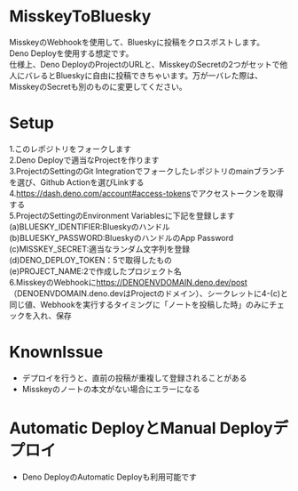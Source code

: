 # MisskeyToBluesky
MisskeyのWebhookを使用して、Blueskyに投稿をクロスポストします。<br>
Deno Deployを使用する想定です。<br>
仕様上、Deno DeployのProjectのURLと、MisskeyのSecretの2つがセットで他人にバレるとBlueskyに自由に投稿できちゃいます。万が一バレた際は、MisskeyのSecretも別のものに変更してください。<br>

# Setup
1.このレポジトリをフォークします<br>
2.Deno Deployで適当なProjectを作ります<br>
3.ProjectのSettingのGit Integrationでフォークしたレポジトリのmainブランチを選び、Github Actionを選びLinkする<br>
4.<a href="https://dash.deno.com/account#access-tokens">https://dash.deno.com/account#access-tokens</a>でアクセストークンを取得する<br>
5.ProjectのSettingのEnvironment Variablesに下記を登録します<br>
(a)BLUESKY_IDENTIFIER:Blueskyのハンドル<br>
(b)BLUESKY_PASSWORD:BlueskyのハンドルのApp Password<br>
(c)MISSKEY_SECRET:適当なランダム文字列を登録<br>
(d)DENO_DEPLOY_TOKEN：5で取得したもの<br>
(e)PROJECT_NAME:2で作成したプロジェクト名<br>
6.MisskeyのWebhookに<a href="https://DENOENVDOMAIN.deno.dev/post">https://DENOENVDOMAIN.deno.dev/post</a>（DENOENVDOMAIN.deno.devはProjectのドメイン）、シークレットに4-(c)と同じ値、Webhookを実行するタイミングに「ノートを投稿した時」のみにチェックを入れ、保存

# KnownIssue
- デプロイを行うと、直前の投稿が重複して登録されることがある
- Misskeyのノートの本文がない場合にエラーになる

# Automatic DeployとManual Deployデプロイ
- Deno DeployのAutomatic Deployも利用可能です
